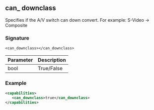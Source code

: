 ## can\_ downclass

Specifies if the A/V switch can down convert. For example: S-Video -\> Composite


### Signature

`<can_downclass></can_downclass>`


| Parameter | Description |
| --- | --- |
| bool | True/False |


### Example

```xml
<capabilities>
   <can_downclass>true</can_downclass>
</capabilities>
```
